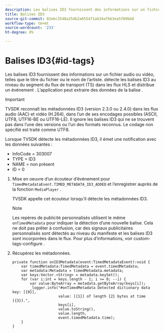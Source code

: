 ```yaml
---
description: Les balises ID3 fournissent des informations sur un fichier audio ou vidéo, telles que le titre du fichier ou le nom de l’artiste. détecte les balises ID3 au niveau du segment du flux de transport (TS) dans les flux HLS et distribue un événement . L’application peut extraire des données de la balise .
title: Balises ID3
source-git-commit: 02ebc3548a254b2a6554f1ab34afbb3ea5f09bb8
workflow-type: tm+mt
source-wordcount: '233'
ht-degree: 0%

---
```


# Balises ID3{#id-tags}

Les balises ID3 fournissent des informations sur un fichier audio ou vidéo, telles que le titre du fichier ou le nom de l’artiste. détecte les balises ID3 au niveau du segment du flux de transport (TS) dans les flux HLS et distribue un événement . L’application peut extraire des données de la balise .

>[!IMPORTANT]
>
>TVSDK reconnaît les métadonnées ID3 (version 2.3.0 ou 2.4.0) dans les flux audio (AAC) et vidéo (H.264), dans l’un de ses encodages possibles (ASCII, UTF8, UTF16-BE ou UTF16-LE). Il ignore les balises ID3 qui ne se trouvent pas dans l’une des versions ou l’un des formats reconnus. Le codage non spécifié est traité comme UTF8.

Lorsque TVSDK détecte les métadonnées ID3, il émet une notification avec les données suivantes :

* InfoCode = 303007
* TYPE = ID3
* NAME = non présent
* ID = 0

1. Mise en oeuvre d’un écouteur d’événement pour `TimedMetadataEvent.TIMED_METADATA_ID3_ADDED` et l’enregistrer auprès de la fonction `MediaPlayer` .

   TVSDK appelle cet écouteur lorsqu’il détecte les métadonnées ID3.

   >[!NOTE]
   >
   >Les repères de publicité personnalisés utilisent le même `onTimedMetadata` pour indiquer la détection d’une nouvelle balise. Cela ne doit pas prêter à confusion, car des signaux publicitaires personnalisés sont détectés au niveau du manifeste et les balises ID3 sont incorporées dans le flux. Pour plus d’informations, voir custom-tags-configure .

1. Récupérez les métadonnées.

   ```
   private function onID3Metadata(event:TimedMetadataEvent):void { 
       var timedMetadata:TimedMetadata = event.timedMetadata; 
       var metadata:Metadata = timedMetadata.metadata; 
       var keys:Vector.<String> = metadata.keySet(); 
       for (var i:int = keys.length - 1; i >= 0; --i) { 
           var value:ByteArray = metadata.getByteArray(keys[i]); 
           _logger.info("#onTimedMetadata Detected dictionary data key: [{0}],  
                        value: [{1}] of length {2} bytes at time [{3}].",  
                        keys[i],  
                        value.toString(),  
                        value.length,  
                        event.timedMetadata.time); 
       } 
   } 
   ```
